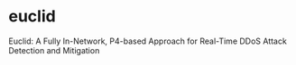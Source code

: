 # euclid
Euclid: A Fully In-Network, P4-based Approach for Real-Time DDoS Attack Detection and Mitigation
